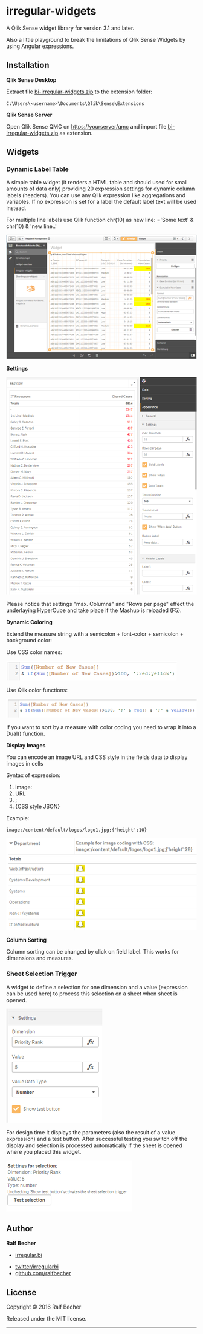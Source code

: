 # irregular-widgets

A Qlik Sense widget library for version 3.1 and later.

Also a little playground to break the limitations of Qlik Sense Widgets by using Angular expressions.

## Installation

**Qlik Sense Desktop**

Extract file [bi-irregular-widgets.zip](bi-irregular-widgets.zip) to the extension folder: 

```
C:\Users\<username>\Documents\Qlik\Sense\Extensions
```

**Qlik Sense Server**

Open Qlik Sense QMC on [https://yourserver/qmc](https://yourserver/qmc) and import file [bi-irregular-widgets.zip](bi-irregular-widgets.zip) as extension.

## Widgets

### Dynamic Label Table

A simple table widget (it renders a HTML table and should used for small amounts of data only) providing 20 expression settings for dynamic column labels (headers). You can use any Qlik expression like aggregations and variables. If no expression is set for a label the default label text will be used instead.

For multiple line labels use Qlik function chr(10) as new line: ='Some text' & chr(10) & 'new line..'

![DynamicLabelTableWidget](img/DynamicLabelTableWidget.png)

**Settings**

![DynamicLabelTableSettings](img/DynamicLabelTableSettings.png)

Please notice that settings "max. Columns" and "Rows per page" effect the underlaying HyperCube and take place if the Mashup is reloaded (F5).

**Dynamic Coloring**

Extend the measure string with a semicolon + font-color + semicolon + background color:

Use CSS color names:

![DynamicLabelTableColoring1](img/DynamicLabelTableColoring1.png)

Use Qlik color functions:

![DynamicLabelTableColoring2](img/DynamicLabelTableColoring2.png)

If you want to sort by a measure with color coding you need to wrap it into a Dual() function.

**Display Images**

You can encode an image URL and CSS style in the fields data to display images in cells

Syntax of expression:

1. image:
2. URL
3. ;
4. {CSS style JSON}


Example:

```
image:/content/default/logos/logo1.jpg;{'height':10}
```

![DynamicLabelTableImage](img/DynamicLabelTableImage.png)

**Column Sorting**

Column sorting can be changed by click on field label. This works for dimensions and measures.

### Sheet Selection Trigger

A widget to define a selection for one dimension and a value (expression can be used here) to process this selection on a sheet when sheet is opened.

![DynamicLabelTableImage](img/SheetSelectionTriggerSettings.png)

For design time it displays the parameters (also the result of a value expression) and a test button. After successful testing you switch off the display and selection is processed automatically if the sheet is opened where you placed this widget.

![DynamicLabelTableImage](img/SheetSelectionTriggerWidget.png)

## Author

**Ralf Becher**

+ [irregular.bi](http://irregular.bi)
* [twitter/irregularbi](http://twitter.com/irregularbi)
* [github.com/ralfbecher](http://github.com/ralfbecher)

## License

Copyright © 2016 Ralf Becher

Released under the MIT license.

***